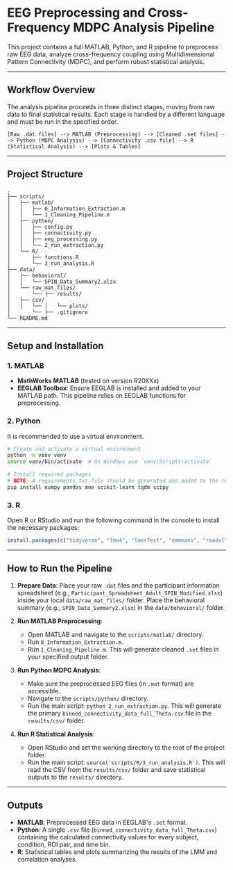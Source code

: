 # EEG Preprocessing and Cross-Frequency MDPC Analysis Pipeline

This project contains a full MATLAB, Python, and R pipeline to preprocess raw EEG data, analyze cross-frequency coupling using Multidimensional Pattern Connectivity (MDPC), and perform robust statistical analysis.

---

## Workflow Overview

The analysis pipeline proceeds in three distinct stages, moving from raw data to final statistical results. Each stage is handled by a different language and must be run in the specified order.

```
[Raw .dat files] --> MATLAB (Preprocessing) --> [Cleaned .set files] --> Python (MDPC Analysis) --> [Connectivity .csv file] --> R (Statistical Analysis) --> [Plots & Tables]
```

---

## Project Structure

```
.
├── scripts/
│   ├── matlab/
│   │   ├── 0_Information_Extraction.m
│   │   └── 1_Cleaning_Pipeline.m
│   ├── python/
│   │   ├── config.py
│   │   ├── connectivity.py
│   │   ├── eeg_processing.py
│   │   └── 2_run_extraction.py
│   └── R/
│       ├── functions.R
│       └── 3_run_analysis.R
├── data/
│   ├── behavioral/
│   │   └── SPIN_Data_Summary2.xlsx
│   └── raw_mat_files/
│       └── ├── results/
│   ├── csv/
│   │   └── │   └── plots/
│       └── ├── .gitignore
└── README.md
```

---

## Setup and Installation

### 1. MATLAB
* **MathWorks MATLAB** (tested on version R20XXx)
* **EEGLAB Toolbox**: Ensure EEGLAB is installed and added to your MATLAB path. This pipeline relies on EEGLAB functions for preprocessing.

### 2. Python
It is recommended to use a virtual environment.

```bash
# Create and activate a virtual environment
python -m venv venv
source venv/bin/activate  # On Windows use `venv\Scripts\activate`

# Install required packages
# NOTE: A requirements.txt file should be generated and added to the repo.
pip install numpy pandas mne scikit-learn tqdm scipy
```

### 3. R
Open R or RStudio and run the following command in the console to install the necessary packages:

```R
install.packages(c("tidyverse", "lme4", "lmerTest", "emmeans", "readxl", "progress", "broom", "gt"))
```

---

## How to Run the Pipeline

1.  **Prepare Data**: Place your raw `.dat` files and the participant information spreadsheet (e.g., `Participant_Spreadsheet_Adult_SPIN_Modified.xlsx`) inside your local `data/raw_mat_files/` folder. Place the behavioral summary (e.g., `SPIN_Data_Summary2.xlsx`) in the `data/behavioral/` folder.

2.  **Run MATLAB Preprocessing**:
    * Open MATLAB and navigate to the `scripts/matlab/` directory.
    * Run `0_Information_Extraction.m`.
    * Run `1_Cleaning_Pipeline.m`. This will generate cleaned `.set` files in your specified output folder.

3.  **Run Python MDPC Analysis**:
    * Make sure the preprocessed EEG files (in `.mat` format) are accessible.
    * Navigate to the `scripts/python/` directory.
    * Run the main script: `python 2_run_extraction.py`. This will generate the primary `binned_connectivity_data_full_Theta.csv` file in the `results/csv/` folder.

4.  **Run R Statistical Analysis**:
    * Open RStudio and set the working directory to the root of the project folder.
    * Run the main script: `source('scripts/R/3_run_analysis.R')`. This will read the CSV from the `results/csv/` folder and save statistical outputs to the `results/` directory.

---

## Outputs

* **MATLAB**: Preprocessed EEG data in EEGLAB's `.set` format.
* **Python**: A single `.csv` file (`binned_connectivity_data_full_Theta.csv`) containing the calculated connectivity values for every subject, condition, ROI pair, and time bin.
* **R**: Statistical tables and plots summarizing the results of the LMM and correlation analyses.
